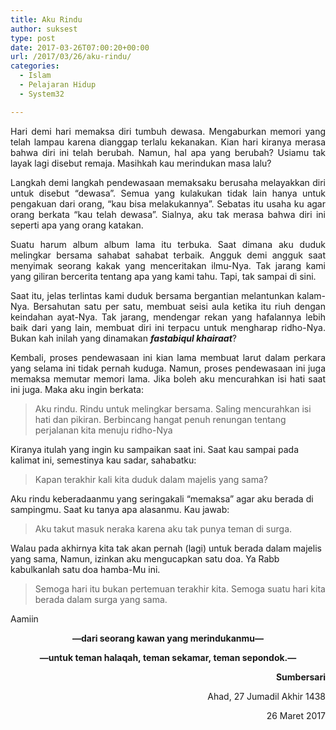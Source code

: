 ```yaml
---
title: Aku Rindu
author: suksest
type: post
date: 2017-03-26T07:00:20+00:00
url: /2017/03/26/aku-rindu/
categories:
  - Islam
  - Pelajaran Hidup
  - System32

---
```

<p style="text-align:justify;">
  Hari demi hari memaksa diri tumbuh dewasa. Mengaburkan memori yang telah lampau karena dianggap terlalu kekanakan. Kian hari kiranya merasa bahwa diri ini telah berubah. Namun, hal apa yang berubah? Usiamu tak layak lagi disebut remaja. Masihkah kau merindukan masa lalu?
</p>

<p style="text-align:justify;">
  Langkah demi langkah pendewasaan memaksaku berusaha melayakkan diri untuk disebut &#8220;dewasa&#8221;. Semua yang kulakukan tidak lain hanya untuk pengakuan dari orang, &#8220;kau bisa melakukannya&#8221;. Sebatas itu usaha ku agar orang berkata &#8220;kau telah dewasa&#8221;. Sialnya, aku tak merasa bahwa diri ini seperti apa yang orang katakan.
</p>

<p style="text-align:justify;">
  Suatu harum album album lama itu terbuka. Saat dimana aku duduk melingkar bersama sahabat sahabat terbaik. Angguk demi angguk saat menyimak seorang kakak yang menceritakan ilmu-Nya. Tak jarang kami yang giliran bercerita tentang apa yang kami tahu. Tapi, tak sampai di sini.
</p>

<p style="text-align:justify;">
  Saat itu, jelas terlintas kami duduk bersama bergantian melantunkan kalam-Nya. Bersahutan satu per satu, membuat seisi aula ketika itu riuh dengan keindahan ayat-Nya. Tak jarang, mendengar rekan yang hafalannya lebih baik dari yang lain, membuat diri ini terpacu untuk mengharap ridho-Nya. Bukan kah inilah yang dinamakan <strong><em>fastabiqul khairaat</em></strong>?
</p>

<p style="text-align:justify;">
  Kembali, proses pendewasaan ini kian lama membuat larut dalam perkara yang selama ini tidak pernah kuduga. Namun, proses pendewasaan ini juga memaksa memutar memori lama. Jika boleh aku mencurahkan isi hati saat ini juga. Maka aku ingin berkata:
</p>

> Aku rindu. Rindu untuk melingkar bersama. Saling mencurahkan isi hati dan pikiran. Berbincang hangat penuh renungan tentang perjalanan kita menuju ridho-Nya

Kiranya itulah yang ingin ku sampaikan saat ini. Saat kau sampai pada kalimat ini, semestinya kau sadar, sahabatku:

> Kapan terakhir kali kita duduk dalam majelis yang sama?

Aku rindu keberadaanmu yang seringakali &#8220;memaksa&#8221; agar aku berada di sampingmu. Saat ku tanya apa alasanmu. Kau jawab:

> Aku takut masuk neraka karena aku tak punya teman di surga.

Walau pada akhirnya kita tak akan pernah (lagi) untuk berada dalam majelis yang sama, Namun, izinkan aku mengucapkan satu doa. Ya Rabb kabulkanlah satu doa hamba-Mu ini.

> Semoga hari itu bukan pertemuan terakhir kita. Semoga suatu hari kita berada dalam surga yang sama.

Aamiin

<p style="text-align:center;">
  <strong>&#8212;dari seorang kawan yang merindukanmu&#8212;</strong>
</p>

<p style="text-align:center;">
  <strong>&#8212;untuk teman halaqah, teman sekamar, teman sepondok.&#8212;</strong>
</p>

<p style="text-align:right;">
  <strong>Sumbersari</strong>
</p>

<p style="text-align:right;">
  Ahad, 27 Jumadil Akhir 1438
</p>

<p style="text-align:right;">
  26 Maret 2017
</p>